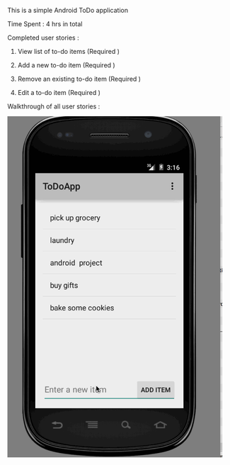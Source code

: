 This is a simple Android ToDo application

Time Spent : 4 hrs in total

Completed user stories : 

1) View list of to-do items (Required ) 

2) Add a new to-do item (Required )

3) Remove an existing to-do item (Required )

4) Edit a to-do item (Required ) 


Walkthrough of all user stories : 

![ScreenShot](https://github.com/nandaja/androiddummy/blob/master/app/todoapp1.gif)
